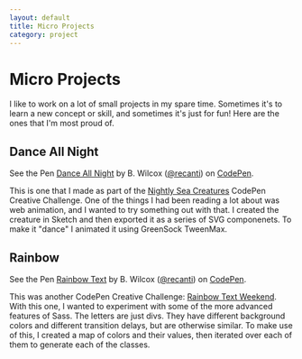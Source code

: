 ```yaml
---
layout: default
title: Micro Projects
category: project
--- 
```


# Micro Projects

I like to work on a lot of small projects in my spare time. Sometimes it's to learn a new concept or skill, and sometimes it's just for fun! Here are the ones that I'm most proud of.

## Dance All Night
<p data-height="415" data-theme-id="0" data-slug-hash="PqrLNa" data-default-tab="result" data-user="recanti" class='codepen'>See the Pen <a href='http://codepen.io/recanti/pen/PqrLNa/'>Dance All Night</a> by B. Wilcox (<a href='http://codepen.io/recanti'>@recanti</a>) on <a href='http://codepen.io'>CodePen</a>.</p>
<script async src="//assets.codepen.io/assets/embed/ei.js"></script>

This is one that I made as part of the [Nightly Sea Creatures](http://codepen.io/collection/neJVwm/) CodePen Creative Challenge. One of the things I had been reading a lot about was web animation, and I wanted to try something out with that. I created the creature in Sketch and then exported it as a series of SVG componenets. To make it "dance" I animated it using GreenSock TweenMax.

## Rainbow
<p data-height="415" data-theme-id="0" data-slug-hash="zGLave" data-default-tab="result" data-user="recanti" class='codepen'>See the Pen <a href='http://codepen.io/recanti/pen/zGLave/'>Rainbow Text</a> by B. Wilcox (<a href='http://codepen.io/recanti'>@recanti</a>) on <a href='http://codepen.io'>CodePen</a>.</p>
<script async src="//assets.codepen.io/assets/embed/ei.js"></script>

This was another CodePen Creative Challenge: [Rainbow Text Weekend](http://codepen.io/collection/nxKPzY/). With this one, I wanted to experiment with some of the more advanced features of Sass. The letters are just divs. They have different background colors and different transition delays, but are otherwise similar. To make use of this, I created a map of colors and their values, then iterated over each of them to generate each of the classes.